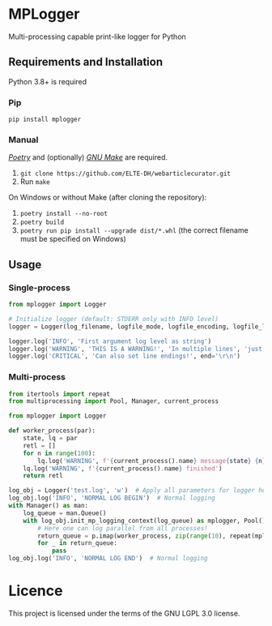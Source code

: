 # MPLogger
Multi-processing capable print-like logger for Python

## Requirements and Installation

Python 3.8+ is required

### Pip

`pip install mplogger`

### Manual

[_Poetry_](https://python-poetry.org/) and (optionally) [_GNU Make_](https://www.gnu.org/software/make/) are required.

1. `git clone https://github.com/ELTE-DH/webarticlecurator.git`
2. Run `make`

On Windows or without Make (after cloning the repository):

1. `poetry install --no-root`
2. `poetry build`
3. `poetry run pip install --upgrade dist/*.whl` (the correct filename must be specified on Windows)

## Usage

### Single-process

```python
from mplogger import Logger

# Initialize logger (default: STDERR only with INFO level)
logger = Logger(log_filename, logfile_mode, logfile_encoding, logfile_level, console_stream, console_level, console_format, file_format)

logger.log('INFO', 'First argument log level as string')
logger.log('WARNING', 'THIS IS A WARNING!', 'In multiple lines', 'just like print()', sep='\n')
logger.log('CRITICAL', 'Can also set line endings!', end='\r\n')
```

### Multi-process

```python
from itertools import repeat
from multiprocessing import Pool, Manager, current_process

from mplogger import Logger

def worker_process(par):
    state, lq = par
    retl = []
    for n in range(100):
        lq.log('WARNING', f'{current_process().name} message{state} {n}')
    lq.log('WARNING', f'{current_process().name} finished')
    return retl

log_obj = Logger('test.log', 'w')  # Apply all parameters for logger here!
log_obj.log('INFO', 'NORMAL LOG BEGIN')  # Normal logging
with Manager() as man:
    log_queue = man.Queue()
    with log_obj.init_mp_logging_context(log_queue) as mplogger, Pool() as p:
        # Here one can log parallel from all processes!
        return_queue = p.imap(worker_process, zip(range(10), repeat(mplogger)), chunksize=3)
        for _ in return_queue:
            pass
log_obj.log('INFO', 'NORMAL LOG END')  # Normal logging
```

# Licence

This project is licensed under the terms of the GNU LGPL 3.0 license.
